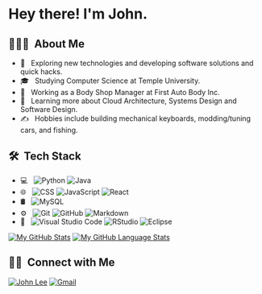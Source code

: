 # Hey there! I'm John.

## 👨🏻‍💻 &nbsp;About Me 

- 🤔 &nbsp; Exploring new technologies and developing software solutions and quick hacks.
- 🎓 &nbsp; Studying Computer Science at Temple University.
- 💼 &nbsp; Working as a Body Shop Manager at First Auto Body Inc.
- 🌱 &nbsp; Learning more about Cloud Architecture, Systems Design and Software Design.
- ✍️ &nbsp; Hobbies include building mechanical keyboards, modding/tuning cars, and fishing.

## 🛠 &nbsp;Tech Stack

- 💻 &nbsp;
  ![Python](https://img.shields.io/badge/-Python-333333?style=flat&logo=python)
  ![Java](https://img.shields.io/badge/-Java-333333?style=flat&logo=Java&logoColor=007396)
- 🌐 &nbsp;
  ![CSS](https://img.shields.io/badge/-CSS-333333?style=flat&logo=CSS3&logoColor=1572B6)
  ![JavaScript](https://img.shields.io/badge/-JavaScript-333333?style=flat&logo=javascript)
  ![React](https://img.shields.io/badge/-React-333333?style=flat&logo=react)
- 🛢 &nbsp;
  ![MySQL](https://img.shields.io/badge/-MySQL-333333?style=flat&logo=mysql)
- ⚙️ &nbsp;
  ![Git](https://img.shields.io/badge/-Git-333333?style=flat&logo=git)
  ![GitHub](https://img.shields.io/badge/-GitHub-333333?style=flat&logo=github)
  ![Markdown](https://img.shields.io/badge/-Markdown-333333?style=flat&logo=markdown)
- 🔧 &nbsp;
  ![Visual Studio Code](https://img.shields.io/badge/-Visual%20Studio%20Code-333333?style=flat&logo=visual-studio-code&logoColor=007ACC)
  ![RStudio](https://img.shields.io/badge/-RStudio-333333?style=flat&logo=rstudio)
  ![Eclipse](https://img.shields.io/badge/-Eclipse-333333?style=flat&logo=eclipse-ide&logoColor=2C2255)


[![My GitHub Stats](https://github-readme-stats.vercel.app/api/?username=johnklee1012&count_private=true&theme=tokyonight&showicons=true)]()
[![My GitHub Language Stats](https://github-readme-stats.vercel.app/api/top-langs/?username=johnklee1012&langs_count=5&theme=tokyonight)]()



## 🤝🏻 &nbsp;Connect with Me


[![John Lee](https://img.shields.io/badge/LinkedIn-0077B5?style=for-the-badge&logo=linkedin&logoColor=white)](https://www.linkedin.com/in/94jlee/)
[![Gmail](https://img.shields.io/badge/Gmail-D14836?style=for-the-badge&logo=gmail&logoColor=white)](94jlee@gmail.com)

